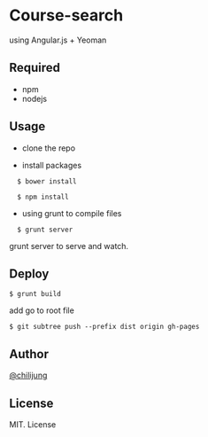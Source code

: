 # Course-search

using Angular.js + Yeoman

## Required

- npm 
- nodejs

## Usage 

- clone the repo 

- install packages
```
  $ bower install
```
```      
  $ npm install
```
- using grunt to compile files
```
  $ grunt server 
```
grunt server to serve and watch. 

## Deploy

    $ grunt build

add go to root file

    $ git subtree push --prefix dist origin gh-pages


## Author

[@chilijung](http://www.github.com/chilijung)

## License

MIT. License
